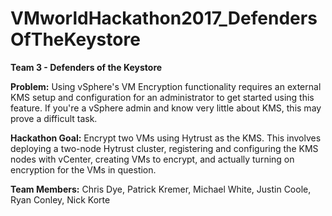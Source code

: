 # VMworldHackathon2017_DefendersOfTheKeystore
<b> Team 3 - Defenders of the Keystore</b>

<b>Problem:</b>  Using vSphere's VM Encryption functionality requires an external KMS setup and configuration for an administrator to get started using this feature.  If you're a vSphere admin and know very little about KMS, this may prove a difficult task.  

<b>Hackathon Goal:</b>  Encrypt two VMs using Hytrust as the KMS.  This involves deploying a two-node Hytrust cluster, registering and configuring the KMS nodes with vCenter, creating VMs to encrypt, and actually turning on encryption for the VMs in question. 

<b>Team Members:</b>
Chris Dye,
Patrick Kremer,
Michael White,
Justin Coole,
Ryan Conley,
Nick Korte
